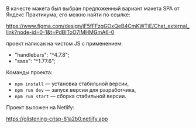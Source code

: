 В качесте макета был выбран предложенный вариант макета SPA от Яндекс Практикума, его можно найти по ссылке: 

https://www.figma.com/design/jF5fFFzgGOxQeB4CmKWTiE/Chat_external_link?node-id=0-1&t=PdBIToO7lMHMGmA6-0

проект написан на чистом JS с применением: 
 - "handlebars": "^4.7.8";
 - "sass": "^1.77.6";

Команды проекта:

- `npm install` — установка стабильной версии,
- `npm run dev` — запуск версии для разработчика,
- `npm run start` — сборка стабильной версии.

Проект выложен на Netlify:

https://glistening-crisp-61a2b0.netlify.app
